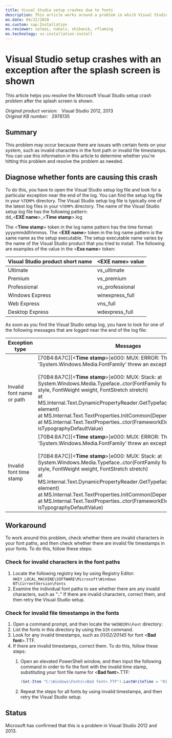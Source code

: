 ```yaml
---
title: Visual Studio setup crashes due to fonts
description: This article works around a problem in which Visual Studio setup crashes. This problem occurs because of a font issue.
ms.date: 04/22/2020
ms.custom: sap:Installation
ms.reviewer: selmai, nahals, shibanib, rflaming
ms.technology: vs-installation-install
---
```

# Visual Studio setup crashes with an exception after the splash screen is shown

This article helps you resolve the Microsoft Visual Studio setup crash problem after the splash screen is shown.

_Original product version:_ &nbsp; Visual Studio 2012, 2013  
_Original KB number:_ &nbsp; 2978135

## Summary

This problem may occur because there are issues with certain fonts on your system, such as invalid characters in the font path or invalid file timestamps. You can use this information in this article to determine whether you're hitting this problem and resolve the problem as needed.

## Diagnose whether fonts are causing this crash

To do this, you have to open the Visual Studio setup log file and look for a particular exception near the end of the log. You can find the setup log file in your `%TEMP%` directory. The Visual Studio setup log file is typically one of the latest log files in your `%TEMP%` directory. The name of the Visual Studio setup log file has the following pattern:  
dd_<**EXE name**>_<**Time stamp**>.log

The <**Time stamp**> token in the log name pattern has the time format: yyyymmddhhmmss. The <**EXE name**> token in the log name pattern is the same name as the setup executable. The setup executable name varies by the name of the Visual Studio product that you tried to install. The following are examples of the value in the <**Exe name**> token:

|Visual Studio product short name|\<EXE name> value|
|---|---|
|Ultimate|vs_ultimate|
|Premium|vs_premium|
|Professional|vs_professional|
|Windows Express|winexpress_full|
|Web Express|vns_full|
|Desktop Express|wdexpress_full|
  
As soon as you find the Visual Studio setup log, you have to look for one of the following messages that are logged near the end of the log file:

|Exception type|Messages|
|---|---|
|Invalid font name or path|[70B4:8A7C][<**Time stamp**>]e000: MUX: ERROR: The type initializer for 'System.Windows.Media.FontFamily' threw an exception.<br/><br/>[70B4:8A7C][<**Time stamp**>]e000: MUX: Stack: at System.Windows.Media.Typeface..ctor(FontFamily fontFamily, FontStyle style, FontWeight weight, FontStretch stretch)<br/>at MS.Internal.Text.DynamicPropertyReader.GetTypeface(DependencyObject element)<br/>at MS.Internal.Text.TextProperties.InitCommon(DependencyObject target)<br/>at MS.Internal.Text.TextProperties..ctor(FrameworkElement target, Boolean isTypographyDefaultValue)|
|Invalid font time stamp|[70B4:8A7C][<**Time stamp**>]e000: MUX: ERROR: The type initializer for 'System.Windows.Media.FontFamily' threw an exception.<br/><br/>[70B4:8A7C][<**Time stamp**>]e000: MUX: Stack: at System.Windows.Media.Typeface..ctor(FontFamily fontFamily, FontStyle style, FontWeight weight, FontStretch stretch)<br/>at MS.Internal.Text.DynamicPropertyReader.GetTypeface(DependencyObject element)<br/>at MS.Internal.Text.TextProperties.InitCommon(DependencyObject target)<br/>at MS.Internal.Text.TextProperties..ctor(FrameworkElement target, Boolean isTypographyDefaultValue)|
  
## Workaround

To work around this problem, check whether there are invalid characters in your font paths, and then check whether there are invalid file timestamps in your fonts. To do this, follow these steps:

### Check for invalid characters in the font paths

1. Locate the following registry key by using Registry Editor:  
   `HKEY_LOCAL_MACHINE\SOFTWARE\Microsoft\Windows NT\CurrentVersion\Fonts`
2. Examine the individual font paths to see whether there are any invalid characters, such as ":." If there are invalid characters, correct them, and then retry the Visual Studio setup.

### Check for invalid file timestamps in the fonts

1. Open a command prompt, and then locate the `%WINDIR%\Font` directory:
2. List the fonts in this directory by using the `DIR` command.
3. Look for any invalid timestamps, such as _01/02/20145_ for font <**Bad font**>.TTF.
4. If there are invalid timestamps, correct them. To do this, follow these steps:
    1. Open an elevated PowerShell window, and then input the following command in order to fix the font with the invalid time stamp, substituting your font file name for <**Bad font**>.TTF:

        ```powershell
        (Get-Item "C:\Windows\Fonts\<Bad font>.TTF").LastWriteTime = "01/01/2014"
        ```

    1. Repeat the steps for all fonts by using invalid timestamps, and then retry the Visual Studio setup.

## Status

Microsoft has confirmed that this is a problem in Visual Studio 2012 and 2013.
